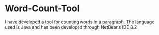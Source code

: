 # Word-Count-Tool
I have developed a tool for counting words in a paragraph. The language used is Java and has been developed through NetBeans IDE 8.2
